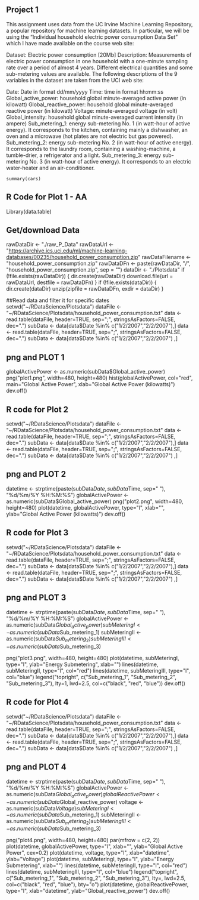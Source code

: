## Project 1

This assignment uses data from the UC Irvine Machine Learning Repository, a popular repository for machine learning datasets. In particular, we will be using the “Individual household electric power consumption Data Set” which I have made available on the course web site:

Dataset: Electric power consumption [20Mb]
Description: Measurements of electric power consumption in one household with a one-minute sampling rate over a period of almost 4 years. Different electrical quantities and some sub-metering values are available.
The following descriptions of the 9 variables in the dataset are taken from the UCI web site:

Date: Date in format dd/mm/yyyy
Time: time in format hh:mm:ss
Global_active_power: household global minute-averaged active power (in kilowatt)
Global_reactive_power: household global minute-averaged reactive power (in kilowatt)
Voltage: minute-averaged voltage (in volt)
Global_intensity: household global minute-averaged current intensity (in ampere)
Sub_metering_1: energy sub-metering No. 1 (in watt-hour of active energy). It corresponds to the kitchen, containing mainly a dishwasher, an oven and a microwave (hot plates are not electric but gas powered).
Sub_metering_2: energy sub-metering No. 2 (in watt-hour of active energy). It corresponds to the laundry room, containing a washing-machine, a tumble-drier, a refrigerator and a light.
Sub_metering_3: energy sub-metering No. 3 (in watt-hour of active energy). It corresponds to an electric water-heater and an air-conditioner.

```{r cars}
summary(cars)
```


## R Code for Plot 1 - AA
Library(data.table)

## Get/download Data
rawDataDir <- "./raw_P_Data"
rawDataUrl <- "https://archive.ics.uci.edu/ml/machine-learning-databases/00235/household_power_consumption.zip"
rawDataFilename <- "household_power_consumption.zip"
rawDataDFn <- paste(rawDataDir, "/", "household_power_consumption.zip", sep = "")
dataDir <- "./Plotsdata"
if (!file.exists(rawDataDir)) {
  dir.create(rawDataDir)
  download.file(url = rawDataUrl, destfile = rawDataDFn)
}
if (!file.exists(dataDir)) {
  dir.create(dataDir)
  unzip(zipfile = rawDataDFn, exdir = dataDir)
}

##Read data and filter it for specific dates
setwd("~/RDataScience/Plotsdata")
dataFile <- "~/RDataScience/Plotsdata/household_power_consumption.txt"
data <- read.table(dataFile, header=TRUE, sep=";", stringsAsFactors=FALSE, dec=".")
subData <- data[data$Date %in% c("1/2/2007","2/2/2007"),]
data <- read.table(dataFile, header=TRUE, sep=";", stringsAsFactors=FALSE, dec=".")
subData <- data[data$Date %in% c("1/2/2007","2/2/2007") ,]

## png and PLOT 1
globalActivePower <- as.numeric(subData$Global_active_power)
png("plot1.png", width=480, height=480)
hist(globalActivePower, col="red", main="Global Active Power", xlab="Global Active Power (kilowatts)")
dev.off()

## R code for Plot 2
setwd("~/RDataScience/Plotsdata")
dataFile <- "~/RDataScience/Plotsdata/household_power_consumption.txt"
data <- read.table(dataFile, header=TRUE, sep=";", stringsAsFactors=FALSE, dec=".")
subData <- data[data$Date %in% c("1/2/2007","2/2/2007"),]
data <- read.table(dataFile, header=TRUE, sep=";", stringsAsFactors=FALSE, dec=".")
subData <- data[data$Date %in% c("1/2/2007","2/2/2007") ,]

## png and PLOT 2
datetime <- strptime(paste(subData$Date, subData$Time, sep=" "), "%d/%m/%Y %H:%M:%S") 
globalActivePower <- as.numeric(subData$Global_active_power)
png("plot2.png", width=480, height=480)
plot(datetime, globalActivePower, type="l", xlab="", ylab="Global Active Power (kilowatts)")
dev.off()

## R code for Plot 3
setwd("~/RDataScience/Plotsdata")
dataFile <- "~/RDataScience/Plotsdata/household_power_consumption.txt"
data <- read.table(dataFile, header=TRUE, sep=";", stringsAsFactors=FALSE, dec=".")
subData <- data[data$Date %in% c("1/2/2007","2/2/2007"),]
data <- read.table(dataFile, header=TRUE, sep=";", stringsAsFactors=FALSE, dec=".")
subData <- data[data$Date %in% c("1/2/2007","2/2/2007") ,]

## png and PLOT 3
datetime <- strptime(paste(subData$Date, subData$Time, sep=" "), "%d/%m/%Y %H:%M:%S") 
globalActivePower <- as.numeric(subData$Global_active_power)
subMeteringI <- as.numeric(subData$Sub_metering_1)
subMeteringII <- as.numeric(subData$Sub_metering_2)
subMeteringIII <- as.numeric(subData$Sub_metering_3)

png("plot3.png", width=480, height=480)
plot(datetime, subMeteringI, type="l", ylab="Energy Submetering", xlab="")
lines(datetime, subMeteringII, type="l", col="red")
lines(datetime, subMeteringIII, type="l", col="blue")
legend("topright", c("Sub_metering_1", "Sub_metering_2", "Sub_metering_3"), lty=1, lwd=2.5, col=c("black", "red", "blue"))
dev.off()

## R code for Plot 4
setwd("~/RDataScience/Plotsdata")
dataFile <- "~/RDataScience/Plotsdata/household_power_consumption.txt"
data <- read.table(dataFile, header=TRUE, sep=";", stringsAsFactors=FALSE, dec=".")
subData <- data[data$Date %in% c("1/2/2007","2/2/2007"),]
data <- read.table(dataFile, header=TRUE, sep=";", stringsAsFactors=FALSE, dec=".")
subData <- data[data$Date %in% c("1/2/2007","2/2/2007") ,]

## png and PLOT 4
datetime <- strptime(paste(subData$Date, subData$Time, sep=" "), "%d/%m/%Y %H:%M:%S") 
globalActivePower <- as.numeric(subData$Global_active_power)
globalReactivePower <- as.numeric(subData$Global_reactive_power)
voltage <- as.numeric(subData$Voltage)
subMeteringI <- as.numeric(subData$Sub_metering_1)
subMeteringII <- as.numeric(subData$Sub_metering_2)
subMeteringIII <- as.numeric(subData$Sub_metering_3)

png("plot4.png", width=480, height=480)
par(mfrow = c(2, 2)) 
plot(datetime, globalActivePower, type="l", xlab="", ylab="Global Active Power", cex=0.2)
plot(datetime, voltage, type="l", xlab="datetime", ylab="Voltage")
plot(datetime, subMeteringI, type="l", ylab="Energy Submetering", xlab="")
lines(datetime, subMeteringII, type="l", col="red")
lines(datetime, subMeteringIII, type="l", col="blue")
legend("topright", c("Sub_metering_1", "Sub_metering_2", "Sub_metering_3"), lty=, lwd=2.5, col=c("black", "red", "blue"), bty="o")
plot(datetime, globalReactivePower, type="l", xlab="datetime", ylab="Global_reactive_power")
dev.off()